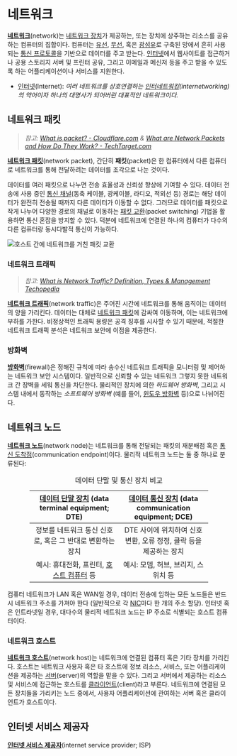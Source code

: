 # 네트워크
**[네트워크](https://en.wikipedia.org/wiki/Computer_network)**(network)는 [네트워크 장치](#네트워크-노드)가 제공하는, 또는 장치에 상주하는 리소스를 공유하는 컴퓨터의 집합이다. 컴퓨터는 [유선](https://en.wikipedia.org/wiki/Computer_network#Wired), [무선](https://en.wikipedia.org/wiki/Wireless_network), 혹은 [광섬유](https://en.wikipedia.org/wiki/Fiber-optic_communication)로 구축된 망에서 흔히 사용되는 [통신 프로토콜](https://en.wikipedia.org/wiki/Communication_protocol)을 기반으로 데이터를 주고 받는다. [인터넷](https://en.wikipedia.org/wiki/Internet)에서 웹사이트를 접근하거나 공용 스토리지 서버 및 프린터 공유, 그리고 이메일과 메신저 등을 주고 받을 수 있도록 하는 어플리케이션이나 서비스를 지원한다.

* [인터넷](https://en.wikipedia.org/wiki/Internet)(Internet): *여러 네트워크를 상호연결하는 [인터네트워킹](https://en.wikipedia.org/wiki/Internetworking)(internetworking)의 약어이자 하나의 대명사가 되어버린 대표적인 네트워크이다.*

## 네트워크 패킷
> *참고: [What is packet? - Cloudflare.com](https://www.cloudflare.com/learning/network-layer/what-is-a-packet/) & [What are Network Packets and How Do They Work? - TechTarget.com](https://www.techtarget.com/searchnetworking/definition/packet)*

**[네트워크 패킷](https://en.wikipedia.org/wiki/Network_packet)**(network packet), 간단히 **패킷**(packet)은 한 컴퓨터에서 다른 컴퓨터로 네트워크를 통해 전달하려는 데이터를 조각으로 나눈 것이다.

데이터를 여러 패킷으로 나누면 전송 효율성과 신뢰성 향상에 기여할 수 있다. 데이터 전송에 사용 중인 [통신 채널](https://ko.wikipedia.org/wiki/채널_(통신))(동축 케이블, 광케이블, 라디오, 적외선 등) 경로는 해당 데이터가 완전히 전송될 때까지 다른 데이터가 이동할 수 없다. 그러므로 데이터를 패킷으로 작게 나누어 다양한 경로의 채널로 이동하는 [패킷 교환](https://ko.wikipedia.org/wiki/패킷_교환)(packet switching) 기법을 활용하면 통신 혼잡을 방지할 수 있다. 덕분에 네트워크에 연결된 하나의 컴퓨터가 다수의 다른 컴퓨터랑 동시다발적 통신이 가능하다.

![호스트 간에 네트워크를 거친 패킷 교환](https://upload.wikimedia.org/wikipedia/commons/f/f6/Packet_Switching.gif)

### 네트워크 트래픽
> *참고: [What is Network Traffic? Definition, Types & Management Techopedia](https://www.techopedia.com/definition/29917/network-traffic)*

**[네트워크 트래픽](https://en.wikipedia.org/wiki/Network_traffic)**(network traffic)은 주어진 시간에 네트워크를 통해 움직이는 데이터의 양을 가리킨다. 데이터는 대체로 [네트워크 패킷](#네트워크-패킷)에 감싸여 이동하며, 이는 네트워크에 부하를 가한다. 비정상적인 트래픽 용량은 공격 징후를 시사할 수 있기 때문에, 적절한 네트워크 트래픽 분석은 네트워크 보안에 이점을 제공한다.

### 방화벽
**[방화벽](https://en.wikipedia.org/wiki/Firewall_(computing))**(firewall)은 정해진 규칙에 따라 송수신 네트워크 트래픽을 모니터링 및 제어하는 네트워크 보안 시스템이다. 일반적으로 신뢰할 수 있는 네트워크 그렇지 못한 네트워크 간 장벽을 세워 통신을 차단한다. 물리적인 장치에 의한 *하드웨어 방화벽*, 그리고 시스템 내에서 동작하는 *소프트웨어 방화벽* (예를 들어, [윈도우 방화벽](https://learn.microsoft.com/en-us/windows/security/operating-system-security/network-security/windows-firewall/) 등)으로 나뉘어진다.

## 네트워크 노드
**[네트워크 노드](https://en.wikipedia.org/wiki/Node_(networking))**(network node)는 네트워크를 통해 전달되는 패킷의 재분배점 혹은 [통신 도착점](https://en.wikipedia.org/wiki/Communication_endpoint)(communication endpoint)이다. 물리적 네트워크 노드는 둘 중 하나로 분류된다:

<table style="table-layout: fixed; width: 80%; margin-left: auto; margin-right: auto;"><caption style="caption-side: top;">데이터 단말 및 통신 장치 비교</caption><colgroup><col style="width: 50%;"/><col style="width: 50%;"/></colgroup><thead><tr><th style="text-align: center;"><a href="https://en.wikipedia.org/wiki/Data_terminal_equipment">데이터 단말 장치</a> (data terminal equipment; DTE)</th><th style="text-align: center;"><a href="https://en.wikipedia.org/wiki/Data_circuit-terminating_equipment">데이터 통신 장치</a> (data communication equipment; DCE)</th></tr></thead><tbody style="text-align: center;"><tr><td>정보를 네트워크 통신 신호로, 혹은 그 반대로 변환하는 장치</td><td>DTE 사이에 위치하여 신호 변환, 오류 정정, 클락 등을 제공하는 장치</td></tr><tr><td>예시: 휴대전화, 프린터, <a href="#네트워크-호스트">호스트 컴퓨터</a> 등</td><td>예시: 모뎀, 허브, 브리지, 스위치 등</td></tr></tbody></table>

컴퓨터 네트워크가 LAN 혹은 WAN일 경우, 데이터 전송에 임하는 모든 노드들은 반드시 네트워크 주소를 가져야 한다 (일반적으로 각 [NIC](https://en.wikipedia.org/wiki/Network_interface_controller)마다 한 개의 주소 할당). 인터넷 혹은 인트라넷일 경우, 대다수의 물리적 네트워크 노드는 IP 주소로 식별되는 호스트 컴퓨터이다.

### 네트워크 호스트
**[네트워크 호스트](https://en.wikipedia.org/wiki/Host_(network))**(network host)는 네트워크에 연결된 컴퓨터 혹은 기타 장치를 가리킨다. 호스트는 네트워크 사용자 혹은 타 호스트에 정보 리소스, 서비스, 또는 어플리케이션을 제공하는 [서버](https://en.wikipedia.org/wiki/Server_(computing))(server)의 역할을 맡을 수 있다. 그리고 서버에서 제공하는 리소스 및 서비스에 접근하는 호스트를 [클라이언트](https://en.wikipedia.org/wiki/Client_(computing))(client)라고 부른다. 네트워크에 연결된 모든 장치들을 가리키는 노드 중에서, 사용자 어플리케이션에 관여하는 서버 혹은 클라이언트가 호스트이다.

## 인터넷 서비스 제공자
**[인터넷 서비스 제공자](https://en.wikipedia.org/wiki/Internet_service_provider)**(internet service provider; ISP)
